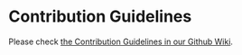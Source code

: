 # Contribution Guidelines

Please check [the Contribution Guidelines in our Github Wiki](https://github.com/cp2k/cp2k/wiki/Contribution-Guidelines).

